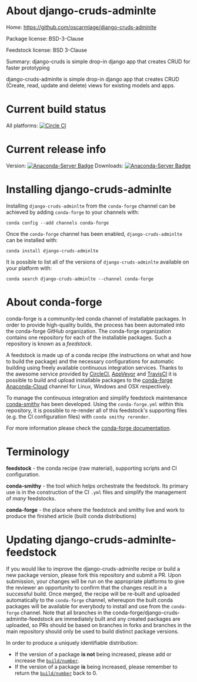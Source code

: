 About django-cruds-adminlte
===========================

Home: https://github.com/oscarmlage/django-cruds-adminlte

Package license: BSD-3-Clause

Feedstock license: BSD 3-Clause

Summary: django-cruds is simple drop-in django app that creates CRUD for faster prototyping

django-cruds-adminlte is simple drop-in django app that creates CRUD (Create, read, update and delete) views for existing models and apps.

Current build status
====================

All platforms: [![Circle CI](https://circleci.com/gh/conda-forge/django-cruds-adminlte-feedstock.svg?style=shield)](https://circleci.com/gh/conda-forge/django-cruds-adminlte-feedstock)

Current release info
====================
Version: [![Anaconda-Server Badge](https://anaconda.org/conda-forge/django-cruds-adminlte/badges/version.svg)](https://anaconda.org/conda-forge/django-cruds-adminlte)
Downloads: [![Anaconda-Server Badge](https://anaconda.org/conda-forge/django-cruds-adminlte/badges/downloads.svg)](https://anaconda.org/conda-forge/django-cruds-adminlte)

Installing django-cruds-adminlte
================================

Installing `django-cruds-adminlte` from the `conda-forge` channel can be achieved by adding `conda-forge` to your channels with:

```
conda config --add channels conda-forge
```

Once the `conda-forge` channel has been enabled, `django-cruds-adminlte` can be installed with:

```
conda install django-cruds-adminlte
```

It is possible to list all of the versions of `django-cruds-adminlte` available on your platform with:

```
conda search django-cruds-adminlte --channel conda-forge
```


About conda-forge
=================

conda-forge is a community-led conda channel of installable packages.
In order to provide high-quality builds, the process has been automated into the
conda-forge GitHub organization. The conda-forge organization contains one repository
for each of the installable packages. Such a repository is known as a *feedstock*.

A feedstock is made up of a conda recipe (the instructions on what and how to build
the package) and the necessary configurations for automatic building using freely
available continuous integration services. Thanks to the awesome service provided by
[CircleCI](https://circleci.com/), [AppVeyor](http://www.appveyor.com/)
and [TravisCI](https://travis-ci.org/) it is possible to build and upload installable
packages to the [conda-forge](https://anaconda.org/conda-forge)
[Anaconda-Cloud](http://docs.anaconda.org/) channel for Linux, Windows and OSX respectively.

To manage the continuous integration and simplify feedstock maintenance
[conda-smithy](http://github.com/conda-forge/conda-smithy) has been developed.
Using the ``conda-forge.yml`` within this repository, it is possible to re-render all of
this feedstock's supporting files (e.g. the CI configuration files) with ``conda smithy rerender``.

For more information please check the [conda-forge documentation](https://conda-forge.org/docs/).

Terminology
===========

**feedstock** - the conda recipe (raw material), supporting scripts and CI configuration.

**conda-smithy** - the tool which helps orchestrate the feedstock.
                   Its primary use is in the construction of the CI ``.yml`` files
                   and simplify the management of *many* feedstocks.

**conda-forge** - the place where the feedstock and smithy live and work to
                  produce the finished article (built conda distributions)


Updating django-cruds-adminlte-feedstock
========================================

If you would like to improve the django-cruds-adminlte recipe or build a new
package version, please fork this repository and submit a PR. Upon submission,
your changes will be run on the appropriate platforms to give the reviewer an
opportunity to confirm that the changes result in a successful build. Once
merged, the recipe will be re-built and uploaded automatically to the
`conda-forge` channel, whereupon the built conda packages will be available for
everybody to install and use from the `conda-forge` channel.
Note that all branches in the conda-forge/django-cruds-adminlte-feedstock are
immediately built and any created packages are uploaded, so PRs should be based
on branches in forks and branches in the main repository should only be used to
build distinct package versions.

In order to produce a uniquely identifiable distribution:
 * If the version of a package **is not** being increased, please add or increase
   the [``build/number``](http://conda.pydata.org/docs/building/meta-yaml.html#build-number-and-string).
 * If the version of a package **is** being increased, please remember to return
   the [``build/number``](http://conda.pydata.org/docs/building/meta-yaml.html#build-number-and-string)
   back to 0.